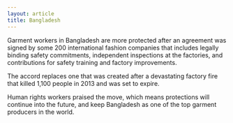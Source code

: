 ```yaml
---
layout: article
title: Bangladesh
---
```

Garment workers in Bangladesh are more protected after an agreement was signed by some 200 international fashion companies that includes legally binding safety commitments, independent inspections at the factories, and contributions for safety training and factory improvements.

The accord replaces one that was created after a devastating factory fire that killed 1,100 people in 2013 and was set to expire.

Human rights workers praised the move, which means protections will continue into the future, and keep Bangladesh as one of the top garment producers in the world.